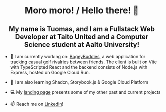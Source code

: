 <h1 align="center">Moro moro! / Hello there! 👋</h1>

<h2 align="center">My name is Tuomas, and I am a Fullstack Web Developer at Taito United and a Computer Science student at Aalto University!</h2>

- 🔭 I am currently working on: [BogeyBuddies](https://github.com/tuomax7/bogeybuddies), a web application for tracking casual golf rivalries between friends. The client is built on Vite with TypeScripted React and the backend consists of Node.js with Express, hosted on Google Cloud Run.

- 🌱 I am also learning Shadcn, Storybook.js & Google Cloud Platform

- 💻 My [landing page](https://tuomasnummela.onrender.com/) presents some of my other past and current projects

- 📫 Reach me on [LinkedIn](https://www.linkedin.com/in/tuomas-nummela/)!

<!--
**tuomax7/tuomax7** is a ✨ _special_ ✨ repository because its `README.md` (this file) appears on your GitHub profile.

Here are some ideas to get you started:

- 🔭 I’m currently working on ...
- 🌱 I’m currently learning ...
- 👯 I’m looking to collaborate on ...
- 🤔 I’m looking for help with ...
- 💬 Ask me about ...
- 📫 How to reach me: ...
- 😄 Pronouns: ...
- ⚡ Fun fact: ...
-->
